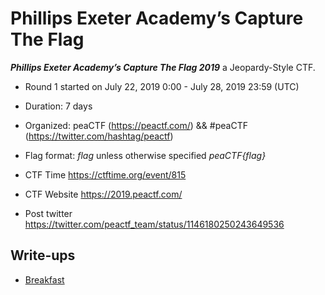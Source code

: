 # Phillips Exeter Academy’s Capture The Flag

***Phillips Exeter Academy’s Capture The Flag 2019*** a Jeopardy-Style CTF.
* Round 1 started on July 22, 2019 0:00 - July 28, 2019 23:59 (UTC)
* Duration: 7 days
* Organized: peaCTF (https://peactf.com/) && #peaCTF (https://twitter.com/hashtag/peactf)
* Flag format: *flag* unless otherwise specified *peaCTF{flag}*

* CTF Time https://ctftime.org/event/815
* CTF Website https://2019.peactf.com/
* Post twitter https://twitter.com/peactf_team/status/1146180250243649536

## Write-ups

* [Breakfast](https://github.com/1r0dm480/CTF-Wr1T3uPs/tree/master/peaCTF2019/crypto/Breakfast)

